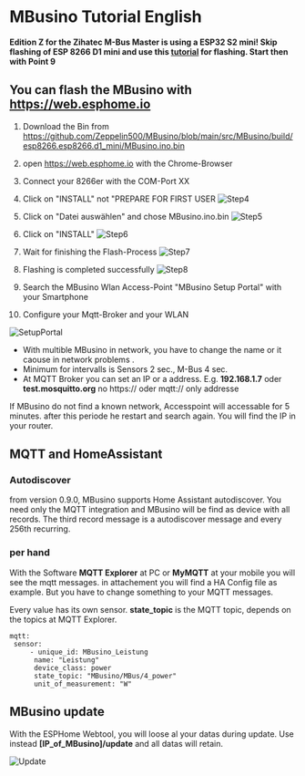 # MBusino Tutorial English

**Edition Z for the Zihatec M-Bus Master is using a ESP32 S2 mini! Skip flashing of ESP 8266 D1 mini and use this [tutorial](https://github.com/Zeppelin500/MBusino/blob/main/tutorial/Flashing_ESP32S2_Mini/README.md) for flashing. Start then with Point 9**

## You can flash the MBusino with https://web.esphome.io

1. Download the Bin from https://github.com/Zeppelin500/MBusino/blob/main/src/MBusino/build/esp8266.esp8266.d1_mini/MBusino.ino.bin

2. open https://web.esphome.io with the Chrome-Browser

3. Connect your 8266er with the COM-Port XX

4. Click on "INSTALL" not "PREPARE FOR FIRST USER
![Step4](https://github.com/Zeppelin500/MBusino/assets/32666091/7ff901e5-4994-49f9-a2c1-f914df4c7fb3)

5. Click on "Datei auswählen" and chose MBusino.ino.bin
![Step5](https://github.com/Zeppelin500/MBusino/assets/32666091/221017c4-1a4b-4e81-8c4e-e0d9ce51a9d1)

6. Click on "INSTALL"
![Step6](https://github.com/Zeppelin500/MBusino/assets/32666091/b70db0ed-884b-4ca2-9f67-002f8dbabd9b)

7. Wait for finishing the Flash-Process
![Step7](https://github.com/Zeppelin500/MBusino/assets/32666091/5b327ce6-a832-4b6d-8381-7ecec4572459)

8. Flashing is completed successfully 
![Step8](https://github.com/Zeppelin500/MBusino/assets/32666091/782f9d0a-45da-4c94-b262-aa562115c390)

9. Search the MBusino Wlan Access-Point "MBusino Setup Portal" with your Smartphone

10. Configure your Mqtt-Broker and your WLAN

![SetupPortal](https://github.com/Zeppelin500/MBusino/blob/main/pictures/MBusino_Setup_Portal.jpg)

* With multible MBusino in network, you have to change the name or it caouse in network problems .
* Minimum for intervalls is Sensors 2 sec., M-Bus 4 sec. 
* At MQTT Broker you can set an IP or a address. E.g. **192.168.1.7** oder **test.mosquitto.org** no https:// oder mqtt:// only addresse


If MBusino do not find a known network, Accesspoint will accessable for 5 minutes. after this periode he restart and search again.
You will find the IP in your router.


## MQTT and HomeAssistant

### Autodiscover

from version 0.9.0, MBusino supports Home Assistant autodiscover. You need only the MQTT integration and MBusino will be find as device with all records.
The third record message is a autodiscover message and every 256th recurring.

### per hand

With the Software **MQTT Explorer** at PC or **MyMQTT** at your mobile you will see the mqtt messages.
in attachement you will find a HA Config file as example. But you have to change something to your MQTT messages.

Every value has its own sensor. **state_topic** is the MQTT topic, depends on the topics at MQTT Explorer.
```
mqtt:
 sensor:
     - unique_id: MBusino_Leistung
      name: "Leistung"
      device_class: power
      state_topic: "MBusino/MBus/4_power"     
      unit_of_measurement: "W"
```

## MBusino update

With the ESPHome Webtool, you will loose al your datas during update. Use instead  **[IP_of_MBusino]/update** and all datas will retain.

![Update](https://github.com/Zeppelin500/MBusino/blob/main/pictures/update.png)


